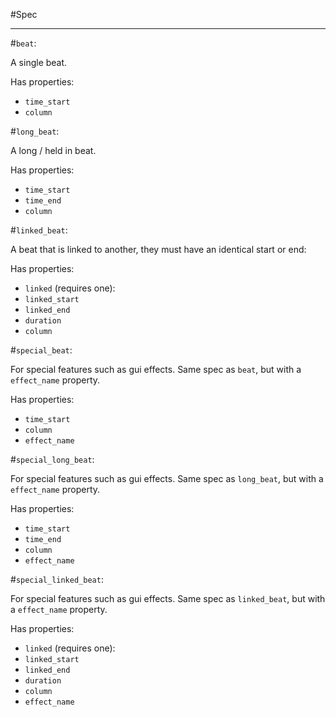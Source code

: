 #Spec


---
#`beat`:

A single beat.

Has properties:

 - `time_start`
 - `column`

#`long_beat`:

A long / held in beat.

Has properties:

 - `time_start`
 - `time_end`
 - `column`

#`linked_beat`:

A beat that is linked to another, they must have an identical start or end:

Has properties:

 - `linked` (requires one):
  - `linked_start`
  - `linked_end`
 - `duration`
 - `column`

#`special_beat`:

For special features such as gui effects. Same spec as `beat`, but with a `effect_name` property.

Has properties:

 - `time_start`
 - `column`
 - `effect_name`

#`special_long_beat`:

For special features such as gui effects. Same spec as `long_beat`, but with a `effect_name` property.

Has properties:

 - `time_start`
 - `time_end`
 - `column`
 - `effect_name`

#`special_linked_beat`:

For special features such as gui effects. Same spec as `linked_beat`, but with a `effect_name` property.

Has properties:
 - `linked` (requires one):
  - `linked_start`
  - `linked_end`
 - `duration`
 - `column`
 - `effect_name`